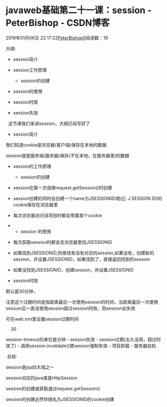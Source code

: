 # javaweb基础第二十一课：session - PeterBishop - CSDN博客





2019年01月06日 22:17:22[PeterBishop0](https://me.csdn.net/qq_40061421)阅读数：19








大纲:      
- session简介
- session工作原理
	- session的创建
- session的使用

- session时效
- session失效





  这节课我们来讲session，大纲已经写好了


- session简介

我们知道cookie是浏览器(客户端)保存在本地的数据

session就是服务端(服务器)保存(不在本地，在服务器里)的数据


- session的工作原理
	- session的创建


- session在第一次调用request.getSession()时创建

- session创建的同时会创建一个name为JSESSIONID(助记: J SESSION ID)的cookie保存在浏览器里

- 每次浏览器访问该项目时都会带着那个cookie
- - session 的使用


- 每次获取session时都会去浏览器里找JSESSIONID

- 如果找到JSESSIONID,则查找有没有对应的session,如果没有，创建新的session，并设置JSESSIONID，如果找到了，直接返回找到的session

- 如果没找到JSESSIONID，创建session，并设置JSESSIONID
- session时效

默认是30分钟，

注意这个过期时间是指距离最后一次使用session的时间，当距离最后一次使用session后一直没使用session超过session时效，则session会失效



可在web.xml里设置session过期时间
<session-config>

    <session-timeout>30</session-timeout>

</session-config>
session-timeout的单位是分钟
- session失效
	- session过期(太久没用，超过时效了)
- 调用session.invalidate()使session强制失效
- 项目卸载
- 服务器宕机


 总结:

session是jsp四大域之一

session对应的java类是HttpSession

session的创建或获取通过request.getSession()

session的创建必然伴随名为JSESSIONID的cookie创建




